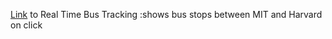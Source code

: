 

<a href="https://soojsooj.github.io/MIT-work/maps/05_map_animation.html">Link</a> to Real Time Bus Tracking
:shows bus stops between MIT and Harvard on click



